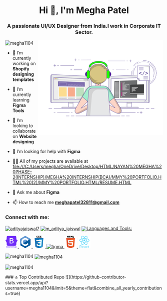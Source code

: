 <h1 align="center">Hi 👋, I'm Megha Patel</h1>
<h3 align="center">A passionate UI/UX Designer from India.I work in Corporate IT Sector.</h3>
<img align="right" alt="Coding" width="400" src="https://raw.githubusercontent.com/devSouvik/devSouvik/master/gif3.gif">
<p align="left"> <img src="https://komarev.com/ghpvc/?username=megha1104&label=Profile%20views&color=0e75b6&style=flat" alt="megha1104" /> </p>

- 🔭 I’m currently working on **Shopify designing templates**

- 🌱 I’m currently learning **Figma Tools**

- 👯 I’m looking to collaborate on **Website designing**

- 🤝 I’m looking for help with **Figma**

- 👨‍💻 All of my projects are available at [file:///C:/Users/megha/OneDrive/Desktop/HTML/NAYAN%20MEGHA%20PHASE-2(INTERNSHIP)/MEGHA%20INTERNSHIP(BCA)/MMY%20PORTFOLIO.HTML%20(2)/MMY%20PORTFOLIO.HTML/RESUME.HTML](file:///C:/Users/megha/OneDrive/Desktop/HTML/NAYAN%20MEGHA%20PHASE-2(INTERNSHIP)/MEGHA%20INTERNSHIP(BCA)/MMY%20PORTFOLIO.HTML%20(2)/MMY%20PORTFOLIO.HTML/RESUME.HTML)

- 💬 Ask me about **Figma**

- 📫 How to reach me **meghapatel32811@gmail.com**
<h3 align="left">Connect with me:</h3>
<p align="left">
<a href="https://www.linkedin.com/in/megha-patel-450122232/?utm_source=share&utm_campaign=share_via&utm_content=profile&utm_medium=android_app" target="blank"><img align="center" src="https://raw.githubusercontent.com/rahuldkjain/github-profile-readme-generator/master/src/images/icons/Social/linked-in-alt.svg" alt="adityajaiswal7" height="30" width="40" /></a>
<a href="https://instagram.com/devopsshack" target="blank"><img align="center" src="https://raw.githubusercontent.com/rahuldkjain/github-profile-readme-generator/master/src/images/icons/Social/instagram.svg" alt="m_aditya_jaiswal" height="30" width="40" /></a>
<a href="https://www.youtube.com/channel/UCaOeS0NlffdGa2NoNtfvGQQ" target="blank"><img align="center" src="https://raw.githubusercontent.com/rahuldk
</p>

<h3 align="left">Languages and Tools:</h3>
<p align="left"> <a href="https://getbootstrap.com" target="_blank" rel="noreferrer"> <img src="https://raw.githubusercontent.com/devicons/devicon/master/icons/bootstrap/bootstrap-plain-wordmark.svg" alt="bootstrap" width="40" height="40"/> </a> <a href="https://www.cprogramming.com/" target="_blank" rel="noreferrer"> <img src="https://raw.githubusercontent.com/devicons/devicon/master/icons/c/c-original.svg" alt="c" width="40" height="40"/> </a> <a href="https://www.w3schools.com/css/" target="_blank" rel="noreferrer"> <img src="https://raw.githubusercontent.com/devicons/devicon/master/icons/css3/css3-original-wordmark.svg" alt="css3" width="40" height="40"/> </a> <a href="https://www.figma.com/" target="_blank" rel="noreferrer"> <img src="https://www.vectorlogo.zone/logos/figma/figma-icon.svg" alt="figma" width="40" height="40"/> </a> <a href="https://www.w3.org/html/" target="_blank" rel="noreferrer"> <img src="https://raw.githubusercontent.com/devicons/devicon/master/icons/html5/html5-original-wordmark.svg" alt="html5" width="40" height="40"/> </a> <a href="https://reactjs.org/" target="_blank" rel="noreferrer"> <img src="https://raw.githubusercontent.com/devicons/devicon/master/icons/react/react-original-wordmark.svg" alt="react" width="40" height="40"/> </a> </p>

<p><img align="left" src="https://github-readme-stats.vercel.app/api/top-langs?username=megha1104&show_icons=true&locale=en&layout=compact" alt="megha1104" /></p>

<p>&nbsp;<img align="center" src="https://github-readme-stats.vercel.app/api?username=megha1104&show_icons=true&locale=en" alt="megha1104" /></p>

<p><img align="center" src="https://github-readme-streak-stats.herokuapp.com/?user=megha1104&" alt="megha1104" /></p>
### 🔝 Top Contributed Repo
![](https://github-contributor-stats.vercel.app/api?username=megha1104&limit=5&theme=flat&combine_all_yearly_contributions=true)
